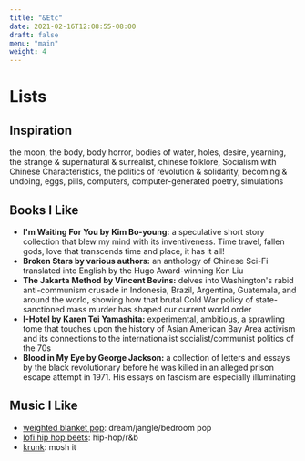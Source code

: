 ```yaml
---
title: "&Etc"
date: 2021-02-16T12:08:55-08:00
draft: false
menu: "main"
weight: 4
---
```


# Lists

## Inspiration

the moon, the body, body horror, bodies of water, holes, desire, yearning, the strange & supernatural & surrealist, chinese folklore, Socialism with Chinese Characteristics, the politics of revolution & solidarity, becoming & undoing, eggs, pills, computers, computer-generated poetry, simulations

## Books I Like

- **I'm Waiting For You by Kim Bo-young:** a speculative short story collection that blew my mind with its inventiveness. Time travel, fallen gods, love that transcends time and place, it has it all! 
- **Broken Stars by various authors:** an anthology of Chinese Sci-Fi translated into English by the Hugo Award-winning Ken Liu
- **The Jakarta Method by Vincent Bevins:** delves into Washington's rabid anti-communism crusade in Indonesia, Brazil, Argentina, Guatemala, and around the world, showing how that brutal Cold War policy of state-sanctioned mass murder has shaped our current world order
- **I-Hotel by Karen Tei Yamashita:** experimental, ambitious, a sprawling tome that touches upon the history of Asian American Bay Area activism and its connections to the internationalist socialist/communist politics of the 70s
- **Blood in My Eye by George Jackson:** a collection of letters and essays by the black revolutionary before he was killed in an alleged prison escape attempt in 1971. His essays on fascism are especially illuminating

## Music I Like

- [weighted blanket pop](https://open.spotify.com/playlist/3UAY8IC70TzTFWZtour6Fg?si=ziyU5T-PSriVWDsuy-CCkA): dream/jangle/bedroom pop
- [lofi hip hop beets](https://open.spotify.com/playlist/2xYf1IOdN0kdsTC1dxXUEu?si=eeBuPzIlQgal_HFOhcaIvg): hip-hop/r&b 
- [krunk](https://open.spotify.com/playlist/10pOhElmZPOEqJq8WvVj8m?si=Ad8k8TGISseRV3vKFWoOIw): mosh it

